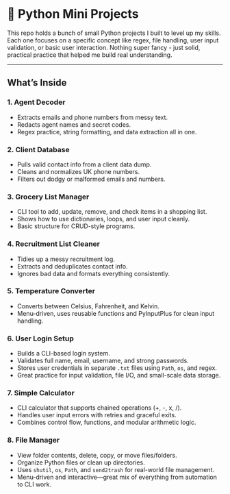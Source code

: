 # 🐍 Python Mini Projects

This repo holds a bunch of small Python projects I built to level up my skills. Each one focuses on a specific concept like regex, file handling, user input validation, or basic user interaction. Nothing super fancy - just solid, practical practice that helped me build real understanding.

---

## What’s Inside

### 1. **Agent Decoder**
- Extracts emails and phone numbers from messy text.
- Redacts agent names and secret codes.
- Regex practice, string formatting, and data extraction all in one.

### 2. **Client Database**
- Pulls valid contact info from a client data dump.
- Cleans and normalizes UK phone numbers.
- Filters out dodgy or malformed emails and numbers.

### 3. **Grocery List Manager**
- CLI tool to add, update, remove, and check items in a shopping list.
- Shows how to use dictionaries, loops, and user input cleanly.
- Basic structure for CRUD-style programs.

### 4. **Recruitment List Cleaner**
- Tidies up a messy recruitment log.
- Extracts and deduplicates contact info.
- Ignores bad data and formats everything consistently.

### 5. **Temperature Converter**
- Converts between Celsius, Fahrenheit, and Kelvin.
- Menu-driven, uses reusable functions and PyInputPlus for clean input handling.

### 6. **User Login Setup**
- Builds a CLI-based login system.
- Validates full name, email, username, and strong passwords.
- Stores user credentials in separate `.txt` files using `Path`, `os`, and regex.
- Great practice for input validation, file I/O, and small-scale data storage.

### 7. **Simple Calculator**
- CLI calculator that supports chained operations (+, -, x, /).
- Handles user input errors with retries and graceful exits.
- Combines control flow, functions, and modular arithmetic logic.

### 8. **File Manager**
- View folder contents, delete, copy, or move files/folders.
- Organize Python files or clean up directories.
- Uses `shutil`, `os`, `Path`, and `send2trash` for real-world file management.
- Menu-driven and interactive—great mix of everything from automation to CLI work.
